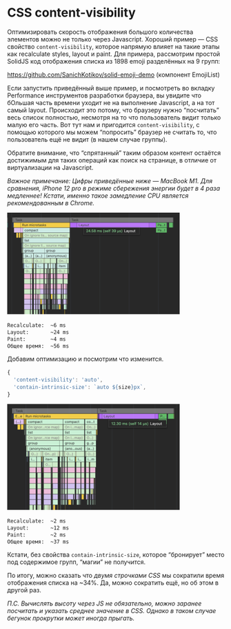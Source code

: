 # CSS content-visibility

Оптимизировать скорость отображения большого количества элементов можно не только через Javascript. Хороший пример — CSS свойство `content-visibility`, которое напрямую влияет на такие этапы как recalculate styles, layout и paint. Для примера, рассмотрим простой SolidJS код отображения списка из 1898 emoji разделённых на 9 групп:

https://github.com/SanichKotikov/solid-emoji-demo (компонент EmojiList)

Если запустить приведённый выше пример, и посмотреть во вкладку Performance инструментов разработки браузера, вы увидите что бОльшая часть времени уходит не на выполнение Javascript, а на тот самый layout. Происходит это потому, что браузеру нужно “посчитать” весь список полностью, несмотря на то что пользователь видит только малую его часть. Вот тут нам и пригодится `content-visibility`, с помощью которого мы можем “попросить” браузер не считать то, что пользователь ещё не видит (в нашем случае группы).

Обратите внимание, что “спрятанный” таким образом контент остаётся достижимым для таких операций как поиск на странице, в отличие от виртуализации на Javascript.

_Важное примечание: Цифры приведённые ниже — MacBook M1. Для сравнения, iPhone 12 pro в режиме сбережения энергии будет в 4 раза медленнее! Кстати, именно такое замедление CPU является рекомендованным в Chrome._

<img alt="" src="./2025-03-09/image_1.png" width="400">

```
Recalculate:  ~6 ms
Layout:       ~24 ms
Paint:        ~4 ms
Общее время:  ~56 ms
```

Добавим оптимизацию и посмотрим что изменится.

```javascript
{
  'content-visibility': 'auto',
  'contain-intrinsic-size': `auto ${size}px`,
}
```

<img alt="" src="./2025-03-09/image_2.png" width="400">

```
Recalculate:  ~2 ms
Layout:       ~12 ms
Paint:        ~2 ms
Общее время:  ~37 ms
```

Кстати, без свойства `contain-intrinsic-size`, которое “бронирует” место под содержимое групп, “магии” не получится.

По итогу, можно сказать что _двумя строчками CSS_ мы сократили время отображения списка на ~34%. Да, можно сократить ещё, но об этом в другой раз.

_П.С. Вычислять высоту через JS не обязательно, можно заранее посчитать и указать среднее значение в CSS. Однако в таком случае бегунок прокрутки может иногда прыгать._
